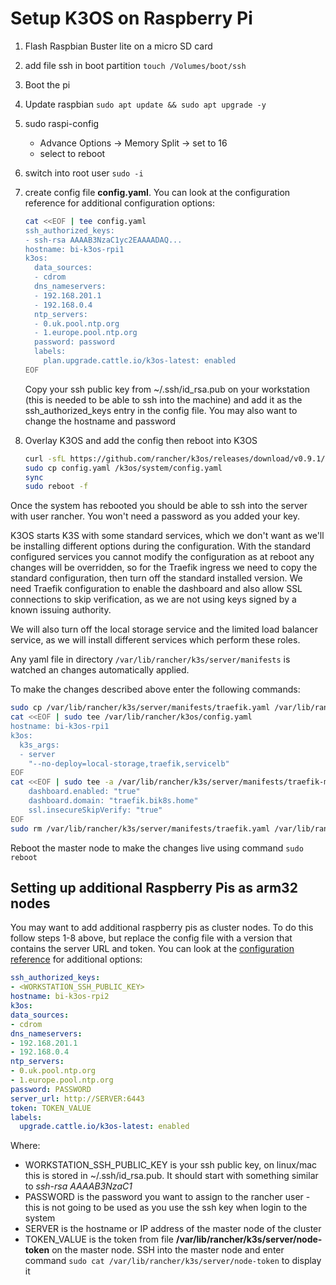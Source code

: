 # Setup K3OS on Raspberry Pi

1. Flash Raspbian Buster lite on a micro SD card
2. add file ssh in boot partition ```touch /Volumes/boot/ssh```
3. Boot the pi
4. Update raspbian ```sudo apt update && sudo apt upgrade -y```
5. sudo raspi-config
   - Advance Options -> Memory Split -> set to 16
   - select to reboot
6. switch into root user ```sudo -i```
7. create config file **config.yaml**.  You can look at the configuration reference for additional configuration options:

   ```bash
   cat <<EOF | tee config.yaml
   ssh_authorized_keys:
   - ssh-rsa AAAAB3NzaC1yc2EAAAADAQ...
   hostname: bi-k3os-rpi1
   k3os:
     data_sources:
     - cdrom
     dns_nameservers:
     - 192.168.201.1
     - 192.168.0.4
     ntp_servers:
     - 0.uk.pool.ntp.org
     - 1.europe.pool.ntp.org
     password: password
     labels:
       plan.upgrade.cattle.io/k3os-latest: enabled
   EOF
   ```

    Copy your ssh public key from ~/.ssh/id_rsa.pub on your workstation (this is needed to be able to ssh into the machine) and add it as the ssh_authorized_keys entry in the config file.  You may also want to change the hostname and password
8. Overlay K3OS and add the config then reboot into K3OS

    ```bash
    curl -sfL https://github.com/rancher/k3os/releases/download/v0.9.1/k3os-rootfs-arm.tar.gz | sudo tar zxvf - --strip-components=1 -C /
    sudo cp config.yaml /k3os/system/config.yaml
    sync
    sudo reboot -f
    ```

Once the system has rebooted you should be able to ssh into the server with user rancher.  You won't need a password as you added your key.

K3OS starts K3S with some standard services, which we don't want as we'll be installing different options during the configuration.  With the standard configured services you cannot modify the configuration as at reboot any changes will be overridden, so for the Traefik ingress we need to copy the standard configuration, then turn off the standard installed version.  We need Traefik configuration to enable the dashboard and also allow SSL connections to skip verification, as we are not using keys signed by a known issuing authority.

We will also turn off the local storage service and the limited load balancer service, as we will install different services which perform these roles.

Any yaml file in directory ```/var/lib/rancher/k3s/server/manifests``` is watched an changes automatically applied.

To make the changes described above enter the following commands:

   ```bash
   sudo cp /var/lib/rancher/k3s/server/manifests/traefik.yaml /var/lib/rancher/k3s/server/manifests/traefik-mod.yaml
   cat <<EOF | sudo tee /var/lib/rancher/k3os/config.yaml
   hostname: bi-k3os-rpi1
   k3os:
     k3s_args:
     - server
       "--no-deploy=local-storage,traefik,servicelb"
   EOF
   cat <<EOF | sudo tee -a /var/lib/rancher/k3s/server/manifests/traefik-mod.yaml
       dashboard.enabled: "true"
       dashboard.domain: "traefik.bik8s.home"
       ssl.insecureSkipVerify: "true"
   EOF
   sudo rm /var/lib/rancher/k3s/server/manifests/traefik.yaml /var/lib/rancher/k3s/server/manifests/local-storage.yaml
   ```

Reboot the master node to make the changes live using  command ```sudo reboot```

## Setting up additional Raspberry Pis as arm32 nodes

You may want to add additional raspberry pis as cluster nodes.  To do this follow steps 1-8 above, but replace the config file with a version that contains the server URL and token.  You can look at the [configuration reference](https://github.com/rancher/k3os#configuration-reference) for additional options:

```yaml
ssh_authorized_keys:
- <WORKSTATION_SSH_PUBLIC_KEY>
hostname: bi-k3os-rpi2
k3os:
data_sources:
- cdrom
dns_nameservers:
- 192.168.201.1
- 192.168.0.4
ntp_servers:
- 0.uk.pool.ntp.org
- 1.europe.pool.ntp.org
password: PASSWORD
server_url: http://SERVER:6443
token: TOKEN_VALUE
labels:
  upgrade.cattle.io/k3os-latest: enabled
```

Where:
- WORKSTATION_SSH_PUBLIC_KEY is your ssh public key, on linux/mac this is stored in ~/.ssh/id_rsa.pub. It should start with something similar to *ssh-rsa AAAAB3NzaC1*
- PASSWORD is the password you want to assign to the rancher user - this is not going to be used as you use the ssh key when login to the system
- SERVER is the hostname or IP address of the master node of the cluster
- TOKEN_VALUE is the token from file **/var/lib/rancher/k3s/server/node-token** on the master node.  SSH into the master node and enter command ```sudo cat /var/lib/rancher/k3s/server/node-token``` to display it
